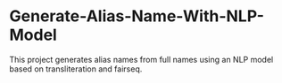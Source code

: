 # Generate-Alias-Name-With-NLP-Model
This project generates alias names from full names using an NLP model based on transliteration and fairseq.
